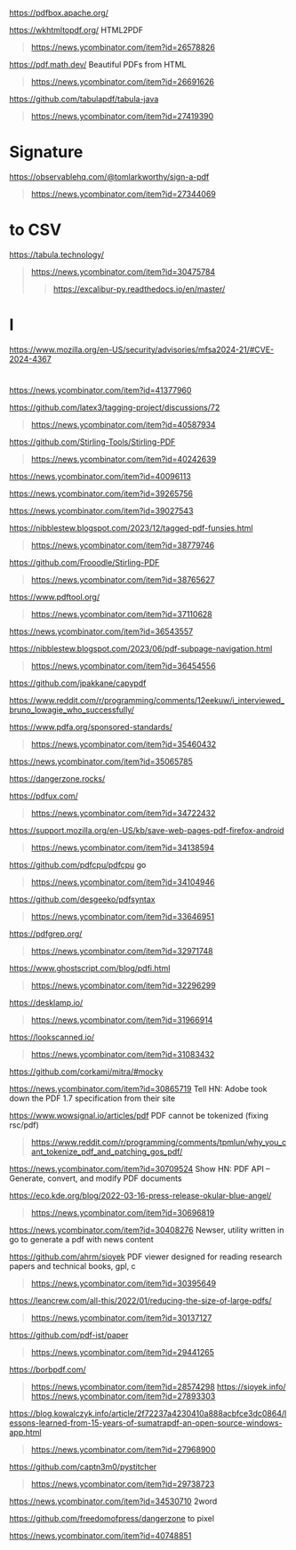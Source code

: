 https://pdfbox.apache.org/

https://wkhtmltopdf.org/ HTML2PDF
> https://news.ycombinator.com/item?id=26578826


https://pdf.math.dev/ Beautiful PDFs from HTML
> https://news.ycombinator.com/item?id=26691626

https://github.com/tabulapdf/tabula-java
> https://news.ycombinator.com/item?id=27419390

# Signature
https://observablehq.com/@tomlarkworthy/sign-a-pdf
> https://news.ycombinator.com/item?id=27344069

# to CSV
https://tabula.technology/
> https://news.ycombinator.com/item?id=30475784
> > https://excalibur-py.readthedocs.io/en/master/

# I
https://www.mozilla.org/en-US/security/advisories/mfsa2024-21/#CVE-2024-4367

#
https://news.ycombinator.com/item?id=41377960

https://github.com/latex3/tagging-project/discussions/72
> https://news.ycombinator.com/item?id=40587934

https://github.com/Stirling-Tools/Stirling-PDF
> https://news.ycombinator.com/item?id=40242639

https://news.ycombinator.com/item?id=40096113

https://news.ycombinator.com/item?id=39265756

https://news.ycombinator.com/item?id=39027543

https://nibblestew.blogspot.com/2023/12/tagged-pdf-funsies.html
> https://news.ycombinator.com/item?id=38779746

https://github.com/Frooodle/Stirling-PDF
> https://news.ycombinator.com/item?id=38765627

https://www.pdftool.org/
> https://news.ycombinator.com/item?id=37110628

https://news.ycombinator.com/item?id=36543557

https://nibblestew.blogspot.com/2023/06/pdf-subpage-navigation.html
> https://news.ycombinator.com/item?id=36454556

https://github.com/jpakkane/capypdf

https://www.reddit.com/r/programming/comments/12eekuw/i_interviewed_bruno_lowagie_who_successfully/

https://www.pdfa.org/sponsored-standards/
> https://news.ycombinator.com/item?id=35460432

https://news.ycombinator.com/item?id=35065785

https://dangerzone.rocks/

https://pdfux.com/
> https://news.ycombinator.com/item?id=34722432

https://support.mozilla.org/en-US/kb/save-web-pages-pdf-firefox-android
> https://news.ycombinator.com/item?id=34138594

https://github.com/pdfcpu/pdfcpu go
> https://news.ycombinator.com/item?id=34104946

https://github.com/desgeeko/pdfsyntax
> https://news.ycombinator.com/item?id=33646951

https://pdfgrep.org/
> https://news.ycombinator.com/item?id=32971748

https://www.ghostscript.com/blog/pdfi.html
> https://news.ycombinator.com/item?id=32296299

https://desklamp.io/
> https://news.ycombinator.com/item?id=31966914

https://lookscanned.io/
> https://news.ycombinator.com/item?id=31083432

https://github.com/corkami/mitra/#mocky

https://news.ycombinator.com/item?id=30865719 Tell HN: Adobe took down the PDF 1.7 specification from their site

https://www.wowsignal.io/articles/pdf PDF cannot be tokenized (fixing rsc/pdf)
> https://www.reddit.com/r/programming/comments/tpmlun/why_you_cant_tokenize_pdf_and_patching_gos_pdf/

https://news.ycombinator.com/item?id=30709524 Show HN: PDF API – Generate, convert, and modify PDF documents

https://eco.kde.org/blog/2022-03-16-press-release-okular-blue-angel/
> https://news.ycombinator.com/item?id=30696819

https://news.ycombinator.com/item?id=30408276 Newser, utility written in go to generate a pdf with news content

https://github.com/ahrm/sioyek PDF viewer designed for reading research papers and technical books, gpl, c
> https://news.ycombinator.com/item?id=30395649

https://leancrew.com/all-this/2022/01/reducing-the-size-of-large-pdfs/
> https://news.ycombinator.com/item?id=30137127

https://github.com/pdf-ist/paper
> https://news.ycombinator.com/item?id=29441265

https://borbpdf.com/
> https://news.ycombinator.com/item?id=28574298
https://sioyek.info/
> https://news.ycombinator.com/item?id=27893303

https://blog.kowalczyk.info/article/2f72237a4230410a888acbfce3dc0864/lessons-learned-from-15-years-of-sumatrapdf-an-open-source-windows-app.html
> https://news.ycombinator.com/item?id=27968900

https://github.com/captn3m0/pystitcher
> https://news.ycombinator.com/item?id=29738723

https://news.ycombinator.com/item?id=34530710 2word

https://github.com/freedomofpress/dangerzone to pixel

https://news.ycombinator.com/item?id=40748851
